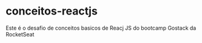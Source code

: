 # conceitos-reactjs
Este é o desafio de conceitos basicos de Reacj JS do bootcamp Gostack da RocketSeat
